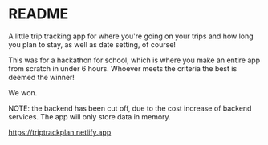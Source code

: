 # README

A little trip tracking app for where you're going on your trips and how long you plan to stay, as well as date setting, of course!

This was for a hackathon for school, which is where you make an entire app from scratch in under 6 hours. Whoever meets the criteria the best is deemed the winner!

We won.

NOTE: the backend has been cut off, due to the cost increase of backend services. The app will only store data in memory.

https://triptrackplan.netlify.app
